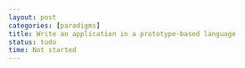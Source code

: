 ```yaml
---
layout: post
categories: [paradigms]
title: Write an application in a prototype-based language
status: todo
time: Not started
---
```

